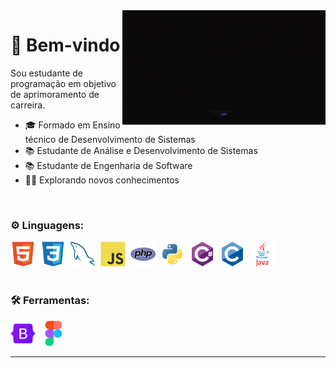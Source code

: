 <img src="banner.gif" width="325px" align="right">

# 🎲 Bem-vindo
Sou estudante de programação em objetivo de aprimoramento de carreira.

- 🎓 Formado em Ensino técnico de Desenvolvimento de Sistemas
- 📚 Estudante de Análise e Desenvolvimento de Sistemas
- 📚 Estudante de Engenharia de Software
- 👩‍💻 Explorando novos conhecimentos

<br>

### ⚙ Linguagens:
<div>
  <img src="https://github.com/devicons/devicon/blob/master/icons/html5/html5-original.svg" title="HTML5" alt="HTML" width="40" height="40"/>&nbsp;
  <img src="https://github.com/devicons/devicon/blob/master/icons/css3/css3-original.svg" title="CSS3" alt="CSS" width="40" height="40"/>&nbsp;
  <img src="https://github.com/devicons/devicon/blob/master/icons/mysql/mysql-original.svg" title="MySQL" alt="MySQL" width="40" height="40"/>&nbsp;
  <img src="https://github.com/devicons/devicon/blob/master/icons/javascript/javascript-original.svg" title="JavaScript" alt="JavaScript" width="40" height="40"/>&nbsp;
  <img src="https://github.com/devicons/devicon/blob/master/icons/php/php-original.svg" title="PHP" alt="PHP" width="40" height="40"/>&nbsp;
  <img src="https://github.com/devicons/devicon/blob/master/icons/python/python-original.svg" title="Python" alt="Python" width="40" height="40"/>&nbsp;
  <img src="https://github.com/devicons/devicon/blob/master/icons/csharp/csharp-original.svg" title="CSharp" alt="CSharp" width="40" height="40"/>&nbsp;
  <img src="https://github.com/devicons/devicon/blob/master/icons/c/c-original.svg" title="C" alt="C" width="40" height="40"/>&nbsp;
  <img src="https://github.com/devicons/devicon/blob/master/icons/java/java-original-wordmark.svg" title="Java" alt="Java" width="40" height="40"/>&nbsp;
</div>

<br>

### 🛠 Ferramentas:
<div>
  <img src="https://github.com/devicons/devicon/blob/master/icons/bootstrap/bootstrap-original.svg" title="Bootstrap" alt="Bootstrap" width="40" height="40"/>&nbsp;
  <img src="https://github.com/devicons/devicon/blob/master/icons/figma/figma-original.svg" title="Figma" alt="Figma" width="40" height="40"/>&nbsp;
</div>

---

<!--
<div align="left">
   <img height="200em" src="https://github-readme-stats.vercel.app/api/top-langs/?username=luanpascoal-dev&show_icons=true&theme=bear&count_private=true"/> 
  <img height="200em" src="https://github-readme-stats.vercel.app/api?username=luanpascoal-dev&show_icons=true&show_icons=true&theme=bear&count_private=true" />
</div>
-->
